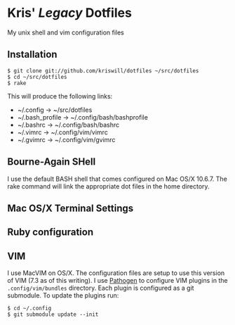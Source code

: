Kris' _Legacy_ Dotfiles 
=======================

My unix shell and vim configuration files

Installation
------------

	$ git clone git://github.com/kriswill/dotfiles ~/src/dotfiles
	$ cd ~/src/dotfiles
	$ rake

This will produce the following links:

* ~/.config -> ~/src/dotfiles
* ~/.bash_profile -> ~/.config/bash/bashprofile
* ~/.bashrc -> ~/.config/bash/bashrc
* ~/.vimrc -> ~/.config/vim/vimrc
* ~/.gvimrc -> ~/.config/vim/gvimrc

Bourne-Again SHell
------------------

I use the default BASH shell that comes configured on Mac OS/X 10.6.7.  The rake command will link the appropriate dot files in the home directory.

Mac OS/X Terminal Settings
--------------------------

Ruby configuration
------------------


VIM
---

I use MacVIM on OS/X.  The configuration files are setup to use this version of VIM (7.3 as of this writing).  I use [Pathogen](https://github.com/tpope/vim-pathogen) to configure VIM plugins in the `.config/vim/bundles` directory.  Each plugin is configured as a git submodule.  To update the plugins run:

	$ cd ~/.config
	$ git submodule update --init
